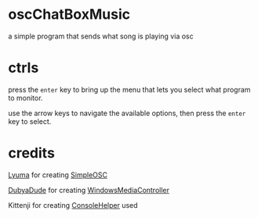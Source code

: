 # oscChatBoxMusic
a simple program that sends what song is playing via osc 

# ctrls
press the `enter` key to bring up the menu that lets you select what program to monitor.

use the arrow keys to navigate the available options, then press the `enter` key to select.

# credits
[Lyuma](https://github.com/lyuma/) for creating [SimpleOSC](https://gist.github.com/lyuma/120d2736d6963460fc641fe24c1b02f7)

[DubyaDude](https://github.com/DubyaDude/) for creating [WindowsMediaController](https://github.com/DubyaDude/WindowsMediaController)

Kittenji for creating [ConsoleHelper](https://github.com/EIA485/oscChatBoxMusic/blob/master/oscChatBoxMusic/KittenjiConsole.cs) used
